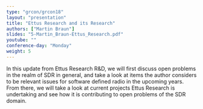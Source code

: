 ```yaml
---
type: "grcon/grcon18"
layout: "presentation"
title: "Ettus Research and its Research"
authors: ["Martin Braun"]
slides: "5-Martin_Braun-Ettus_Research.pdf"
youtube: ""
conference-day: "Monday"
weight: 5
---
```

In this update from Ettus Research R&D, we will first discuss open problems in the realm of SDR in general, and take a look at items the author considers to be relevant issues for software defined radio in the upcoming years. From there, we will take a look at current projects Ettus Research is undertaking and see how it is contributing to open problems of the SDR domain.
